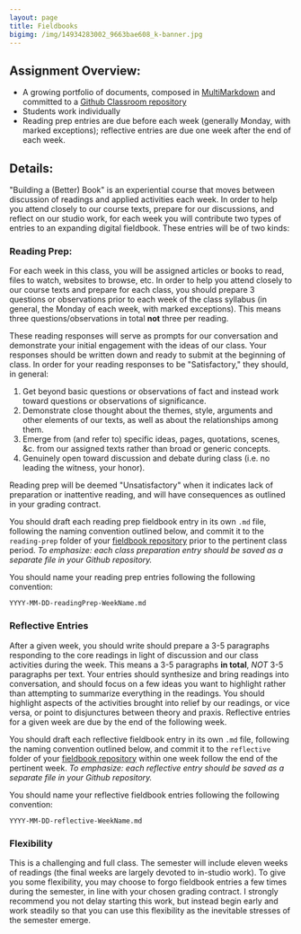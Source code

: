 ```yaml
---
layout: page
title: Fieldbooks
bigimg: /img/14934283002_9663bae608_k-banner.jpg
---
```


## Assignment Overview:

+ A growing portfolio of documents, composed in [MultiMarkdown](http://fletcherpenney.net/multimarkdown/) and committed to a [Github Classroom repository](https://classroom.github.com/a/i5JrrTkP)
+ Students work individually
+ Reading prep entries are due before each week (generally Monday, with marked exceptions); reflective entries are due one week after the end of each week.

## Details:

"Building a (Better) Book" is an experiential course that moves between discussion of readings and applied activities each week. In order to help you attend closely to our course texts, prepare for our discussions, and reflect on our studio work, for each week you will contribute two types of entries to an expanding digital fieldbook. These entries will be of two kinds:

### Reading Prep:

For each week in this class, you will be assigned articles or books to read, files to watch, websites to browse, etc. In order to help you attend closely to our course texts and prepare for each class, you should prepare 3 questions or observations prior to each week of the class syllabus (in general, the Monday of each week, with marked exceptions). This means three questions/observations in total **not** three per reading. 

These reading responses will serve as prompts for our conversation and demonstrate your initial engagement with the ideas of our class. Your responses should be written down and ready to submit at the beginning of class. In order for your reading responses to be "Satisfactory," they should, in general:

1. Get beyond basic questions or observations of fact and instead work toward questions or observations of significance. 
2. Demonstrate close thought about the themes, style, arguments and other elements of our texts, as well as about the relationships among them. 
3. Emerge from (and refer to) specific ideas, pages, quotations, scenes, &c. from our assigned texts rather than broad or generic concepts.
4. Genuinely open toward discussion and debate during class (i.e. no leading the witness, your honor). 

Reading prep will be deemed "Unsatisfactory" when it indicates lack of preparation or inattentive reading, and will have consequences as outlined in your grading contract. 

You should draft each reading prep fieldbook entry in its own `.md` file, following the naming convention outlined below, and commit it to the `reading-prep` folder of your [fieldbook repository](https://classroom.github.com/a/i5JrrTkP) prior to the pertinent class period. *To emphasize: each class preparation entry should be saved as a separate file in your Github repository.*

You should name your reading prep entries following the following convention:

`YYYY-MM-DD-readingPrep-WeekName.md`

### Reflective Entries

After a given week, you should write should prepare a 3-5 paragraphs responding to the core readings in light of discussion and our class activities during the week. This means a 3-5 paragraphs **in total**, *NOT* 3-5 paragraphs per text. Your entries should synthesize and bring readings into conversation, and should focus on a few ideas you want to highlight rather than attempting to summarize everything in the readings. You should highlight aspects of the activities brought into relief by our readings, or vice versa, or point to disjunctures between theory and praxis. Reflective entries for a given week are due by the end of the following week.

You should draft each reflective fieldbook entry in its own `.md` file, following the naming convention outlined below, and commit it to the `reflective` folder of your [fieldbook repository](https://classroom.github.com/a/i5JrrTkP) within one week follow the end of the pertinent week. *To emphasize: each reflective entry should be saved as a separate file in your Github repository.*

You should name your reflective fieldbook entries following the following convention:

`YYYY-MM-DD-reflective-WeekName.md`

### Flexibility

This is a challenging and full class. The semester will include eleven weeks of readings (the final weeks are largely devoted to in-studio work). To give you some flexibility, you may choose to forgo fieldbook entries a few times during the semester, in line with your chosen grading contract. I strongly recommend you not delay starting this work, but instead begin early and work steadily so that you can use this flexibility as the inevitable stresses of the semester emerge. 